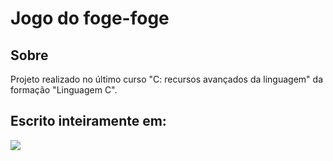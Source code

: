<h1>Jogo do foge-foge</h1>

<h2>Sobre</h2>
<p>Projeto realizado no último curso "C: recursos avançados da linguagem" da formação "Linguagem C".</p>

##  Escrito inteiramente em:
<div>
  <img src="https://upload.wikimedia.org/wikipedia/commons/1/19/C_Logo.png">
</div>
